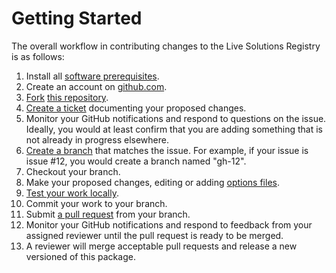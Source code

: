 # Getting Started

The overall workflow in contributing changes to the Live Solutions Registry is as follows:

1. Install all [software prerequisites](./software-prerequisites.md).
2. Create an account on [github.com](http://github.com).
3. [Fork](http://help.github.com/articles/fork-a-repo/) [this repository](http://github.com/GPII/gpii-live-solutions-registry).
4. [Create a ticket](https://help.github.com/articles/creating-an-issue/) documenting your proposed changes.
5. Monitor your GitHub notifications and respond to questions on the issue.  Ideally, you would at least confirm that you are adding something that is not already in progress elsewhere.
6. [Create a branch](https://help.github.com/articles/creating-and-deleting-branches-within-your-repository/) that matches the issue.  For example, if your issue is issue #12, you would create a branch named "gh-12".
6. Checkout your branch.
7. Make your proposed changes, editing or adding [options files](./options-files.md).
8. [Test your work locally](./running-tests.md).
9. Commit your work to your branch.
10. Submit [a pull request](https://help.github.com/articles/creating-a-pull-request/) from your branch.
11. Monitor your GitHub notifications and respond to feedback from your assigned reviewer until the pull request is ready to be merged.
12. A reviewer will merge acceptable pull requests and release a new versioned of this package.
